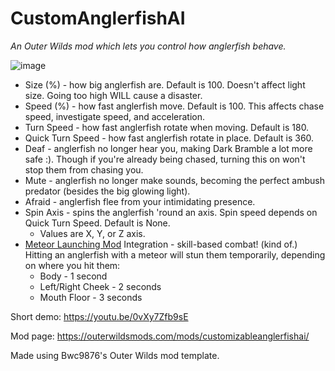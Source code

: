 # CustomAnglerfishAI

*An Outer Wilds mod which lets you control how anglerfish behave.*

![image](https://user-images.githubusercontent.com/70867864/227853785-df8dfa8e-abb0-4900-bca2-543af9b64e41.png)

* Size (%) - how big anglerfish are. Default is 100. Doesn't affect light size. Going too high WILL cause a disaster.
* Speed (%) - how fast anglerfish move. Default is 100. This affects chase speed, investigate speed, and acceleration.
* Turn Speed - how fast anglerfish rotate when moving. Default is 180.
* Quick Turn Speed - how fast anglerfish rotate in place. Default is 360.
* Deaf - anglerfish no longer hear you, making Dark Bramble a lot more safe :). Though if you're already being chased, turning this on won't stop them from chasing you.
* Mute - anglerfish no longer make sounds, becoming the perfect ambush predator (besides the big glowing light).
* Afraid - anglerfish flee from your intimidating presence.
* Spin Axis - spins the anglerfish 'round an axis. Spin speed depends on Quick Turn Speed. Default is None.
  * Values are X, Y, or Z axis.
* [Meteor Launching Mod](https://outerwildsmods.com/mods/meteorlaunching/) Integration - skill-based combat! (kind of.) Hitting an anglerfish with a meteor will stun them temporarily, depending on where you hit them:
  * Body - 1 second
  * Left/Right Cheek - 2 seconds
  * Mouth Floor - 3 seconds

Short demo: https://youtu.be/0vXy7Zfb9sE

Mod page: https://outerwildsmods.com/mods/customizableanglerfishai/

Made using Bwc9876's Outer Wilds mod template.
